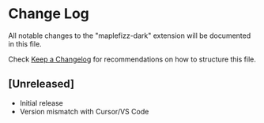 # Change Log

All notable changes to the "maplefizz-dark" extension will be documented in this file.

Check [Keep a Changelog](http://keepachangelog.com/) for recommendations on how to structure this file.

## [Unreleased]

- Initial release
- Version mismatch with Cursor/VS Code